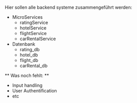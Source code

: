 Hier sollen alle backend systeme zusammengeführt werden:
- MicroServices
    - ratingService
    - hotelService
    - flightService
    - carRentalService
- Datenbank
    - rating_db
    - hotel_db
    - flight_db
    - carRental_db


** Was noch fehlt: **
- Input handling
- User Authentification
- etc
